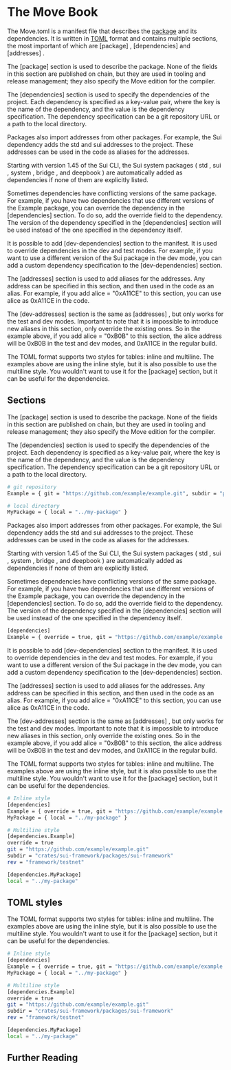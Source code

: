 # The Move Book

The  Move.toml  is a manifest file that describes the  [package](./packages.html)  and its dependencies.
It is written in  [TOML](https://toml.io/en/)  format and contains multiple sections, the most
important of which are  [package] ,  [dependencies]  and  [addresses] .

The  [package]  section is used to describe the package. None of the fields in this section are
published on chain, but they are used in tooling and release management; they also specify the Move
edition for the compiler.

The  [dependencies]  section is used to specify the dependencies of the project. Each dependency is
specified as a key-value pair, where the key is the name of the dependency, and the value is the
dependency specification. The dependency specification can be a git repository URL or a path to the
local directory.

Packages also import addresses from other packages. For example, the Sui dependency adds the  std 
and  sui  addresses to the project. These addresses can be used in the code as aliases for the
addresses.

Starting with version 1.45 of the Sui CLI, the Sui system packages ( std ,
 sui ,  system ,  bridge , and  deepbook ) are automatically added as
dependencies if none of them are explicitly listed.

Sometimes dependencies have conflicting versions of the same package. For example, if you have two
dependencies that use different versions of the Example package, you can override the dependency in the
 [dependencies]  section. To do so, add the  override  field to the dependency. The version of the
dependency specified in the  [dependencies]  section will be used instead of the one specified in
the dependency itself.

It is possible to add  [dev-dependencies]  section to the manifest. It is used to override
dependencies in the dev and test modes. For example, if you want to use a different version of the
Sui package in the dev mode, you can add a custom dependency specification to the
 [dev-dependencies]  section.

The  [addresses]  section is used to add aliases for the addresses. Any address can be specified in
this section, and then used in the code as an alias. For example, if you add  alice = "0xA11CE"  to
this section, you can use  alice  as  0xA11CE  in the code.

The  [dev-addresses]  section is the same as  [addresses] , but only works for the test and dev
modes. Important to note that it is impossible to introduce new aliases in this section, only
override the existing ones. So in the example above, if you add  alice = "0xB0B"  to this section,
the  alice  address will be  0xB0B  in the test and dev modes, and  0xA11CE  in the regular build.

The TOML format supports two styles for tables: inline and multiline. The examples above are using
the inline style, but it is also possible to use the multiline style. You wouldn't want to use it
for the  [package]  section, but it can be useful for the dependencies.

## Sections

The  [package]  section is used to describe the package. None of the fields in this section are
published on chain, but they are used in tooling and release management; they also specify the Move
edition for the compiler.

The  [dependencies]  section is used to specify the dependencies of the project. Each dependency is
specified as a key-value pair, where the key is the name of the dependency, and the value is the
dependency specification. The dependency specification can be a git repository URL or a path to the
local directory.

```bash
# git repository
Example = { git = "https://github.com/example/example.git", subdir = "path/to/package", rev = "framework/testnet" }

# local directory
MyPackage = { local = "../my-package" }
```

Packages also import addresses from other packages. For example, the Sui dependency adds the  std 
and  sui  addresses to the project. These addresses can be used in the code as aliases for the
addresses.

Starting with version 1.45 of the Sui CLI, the Sui system packages ( std ,
 sui ,  system ,  bridge , and  deepbook ) are automatically added as
dependencies if none of them are explicitly listed.

Sometimes dependencies have conflicting versions of the same package. For example, if you have two
dependencies that use different versions of the Example package, you can override the dependency in the
 [dependencies]  section. To do so, add the  override  field to the dependency. The version of the
dependency specified in the  [dependencies]  section will be used instead of the one specified in
the dependency itself.

```bash
[dependencies]
Example = { override = true, git = "https://github.com/example/example.git", subdir = "crates/sui-framework/packages/sui-framework", rev = "framework/testnet" }
```

It is possible to add  [dev-dependencies]  section to the manifest. It is used to override
dependencies in the dev and test modes. For example, if you want to use a different version of the
Sui package in the dev mode, you can add a custom dependency specification to the
 [dev-dependencies]  section.

The  [addresses]  section is used to add aliases for the addresses. Any address can be specified in
this section, and then used in the code as an alias. For example, if you add  alice = "0xA11CE"  to
this section, you can use  alice  as  0xA11CE  in the code.

The  [dev-addresses]  section is the same as  [addresses] , but only works for the test and dev
modes. Important to note that it is impossible to introduce new aliases in this section, only
override the existing ones. So in the example above, if you add  alice = "0xB0B"  to this section,
the  alice  address will be  0xB0B  in the test and dev modes, and  0xA11CE  in the regular build.

The TOML format supports two styles for tables: inline and multiline. The examples above are using
the inline style, but it is also possible to use the multiline style. You wouldn't want to use it
for the  [package]  section, but it can be useful for the dependencies.

```bash
# Inline style
[dependencies]
Example = { override = true, git = "https://github.com/example/example.git", subdir = "crates/sui-framework/packages/sui-framework", rev = "framework/testnet" }
MyPackage = { local = "../my-package" }
```

```bash
# Multiline style
[dependencies.Example]
override = true
git = "https://github.com/example/example.git"
subdir = "crates/sui-framework/packages/sui-framework"
rev = "framework/testnet"

[dependencies.MyPackage]
local = "../my-package"
```

## TOML styles

The TOML format supports two styles for tables: inline and multiline. The examples above are using
the inline style, but it is also possible to use the multiline style. You wouldn't want to use it
for the  [package]  section, but it can be useful for the dependencies.

```bash
# Inline style
[dependencies]
Example = { override = true, git = "https://github.com/example/example.git", subdir = "crates/sui-framework/packages/sui-framework", rev = "framework/testnet" }
MyPackage = { local = "../my-package" }
```

```bash
# Multiline style
[dependencies.Example]
override = true
git = "https://github.com/example/example.git"
subdir = "crates/sui-framework/packages/sui-framework"
rev = "framework/testnet"

[dependencies.MyPackage]
local = "../my-package"
```

## Further Reading